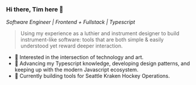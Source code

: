 ### Hi there, Tim here 👋
*Software Engineer | Frontend + Fullstack | Typescript*

> Using my experience as a luthier and instrument designer to build instrument-like software: tools that are both simple & easily understood yet reward deeper interaction.

- 🔭 Interested in the intersection of technology and art.
- 🌱 Advancing my Typescript knowledge, developing design patterns, and keeping up with the modern Javascript ecosystem.
- 👯 Currently building tools for Seattle Kraken Hockey Operations.
